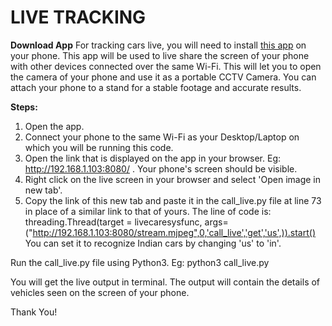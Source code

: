 # LIVE TRACKING

**Download App**
For tracking cars live, you will need to install [this app](https://play.google.com/store/apps/details?id=info.dvkr.screenstream) on your phone. This app will be used to live share the screen of your phone with other devices connected over the same Wi-Fi. This will let you to open the camera of your phone and use it as a portable CCTV Camera. You can attach your phone to a stand for a stable footage and accurate results.

**Steps:**
1. Open the app.
2. Connect your phone to the same Wi-Fi as your Desktop/Laptop on which you will be running this code.
3. Open the link that is displayed on the app in your browser. Eg: http://192.168.1.103:8080/ . Your phone's screen should be visible.
4. Right click on the live screen in your browser and select 'Open image in new tab'.
5. Copy the link of this new tab and paste it in the call_live.py file at line 73 in place of a similar link to that of yours. The line of code is: threading.Thread(target = livecaresysfunc, args=("http://192.168.1.103:8080/stream.mjpeg",0,'call_live','get','us',)).start() <br>
You can set it to recognize Indian cars by changing 'us' to 'in'.

Run the call_live.py file using Python3. Eg: python3 call_live.py

You will get the live output in terminal. The output will contain the details of vehicles seen on the screen of your phone.

Thank You!

